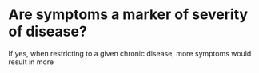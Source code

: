 # Are symptoms a marker of severity of disease?
If yes, when restricting to a given chronic disease, more symptoms would result in more

<!-- {BearID:89963456-9885-4FE2-8C4F-68ACA95AF39E-2142-0000045923E6986F} -->
